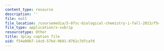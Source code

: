 ```yaml
---
content_type: resource
description: ''
file: null
file_location: /coursemedia/5-07sc-biological-chemistry-i-fall-2013/f54a09b714c657bd96910761c7dfcafd_f-bMQdul6xI.vtt
file_type: application/x-subrip
resourcetype: Other
title: 3play caption file
uid: f54a09b7-14c6-57bd-9691-0761c7dfcafd
---
```

